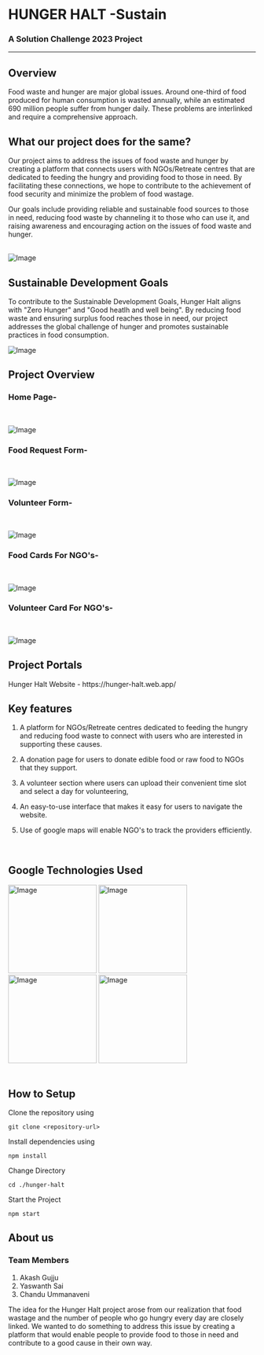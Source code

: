 <!-- PROJECT TITLE -->
<div >
  <h1  style="bold"  >
    HUNGER HALT -Sustain
  </h1>
  
  <h3>
    A Solution Challenge 2023 Project
  </h3>
  <hr>
</div>


<h2>Overview</h2>
Food waste and hunger are major global issues. Around one-third of food produced for human consumption is wasted annually, while an estimated 690 million people suffer from hunger daily. These problems are interlinked and require a comprehensive approach.

<h2>What our project does for the same?</h2>

Our project aims to address the issues of food waste and hunger by creating a platform that connects users with NGOs/Retreate centres that are dedicated to feeding the hungry and providing food to those in need. By facilitating these connections, we hope to contribute to the achievement of food security and minimize the problem of food wastage.

Our goals include providing reliable and sustainable food sources to those in need, reducing food waste by channeling it to those who can use it, and raising awareness and encouraging action on the issues of food waste and hunger.
<br>
<br>

![Image](Images/firstlookpng.png)



<h2>Sustainable Development Goals</h2>

To contribute to the Sustainable Development Goals, Hunger Halt aligns with "Zero Hunger" and "Good heatlh and well being". By reducing food waste and ensuring surplus food reaches those in need, our project addresses the global challenge of hunger and promotes sustainable practices in food consumption.

![Image](Images/goals.png)



<h2>Project Overview</h2>

### Home Page- 
<br>

![Image](Images/look.png)

### Food Request Form- 
<br>

![Image](Images/foodform.png)

### Volunteer Form- 
<br>

![Image](Images/volunteer.png)

### Food Cards For NGO's- 
<br>

![Image](Images/foodsuplier.png)

### Volunteer Card For NGO's- 
<br>

![Image](Images/Volunteercard.png)


<h2>Project Portals</h2>
Hunger Halt Website - https://hunger-halt.web.app/  
<br>


<h2>Key features</h2>

1. A platform for NGOs/Retreate centres dedicated to feeding the hungry and reducing food waste to connect with users who are interested in supporting these causes.

2. A donation page for users to donate edible food or raw food to NGOs that they support.

3. A volunteer section where users can upload their convenient time slot and select a day for volunteering,

5. An easy-to-use interface that makes it easy for users to navigate the website.

4. Use of google maps will enable NGO's to track the providers efficiently.

<br>
<h2>Google Technologies Used</h2>

<div class="flex ">
  
<img src="https://i.pcmag.com/imagery/reviews/02yVL9f8Jw1atwoG6sgFZDH-7.fit_scale.size_760x427.v1569482492.jpg" alt="Image" width="180">

<img src="https://upload.wikimedia.org/wikipedia/commons/thumb/3/37/Firebase_Logo.svg/2560px-Firebase_Logo.svg.png" alt="Image" width="180" >

<img src="https://www.howtogeek.com/wp-content/uploads/2021/06/google_maps_featured_hero_1200.jpg?height=200p&trim=2,2,2,2" alt="Image" width="180">

<img src="https://miro.medium.com/v2/resize:fit:1358/1*a2Da_CQHUsSKTCTRI2tYhQ.png" alt="Image" width="180">
  
</div>

<br>

<h2>How to Setup</h2>

Clone the repository using 

```
git clone <repository-url>
```

Install dependencies using 
```
npm install
```
Change Directory
```
cd ./hunger-halt
```
Start the Project
```
npm start
```


<h2>About us</h2>

### Team Members 

1. Akash Gujju
2. Yaswanth Sai
3. Chandu Ummanaveni


The idea for the Hunger Halt project arose from our realization that food wastage and the number of people who go hungry every day are closely linked. We wanted to do something to address this issue by creating a platform that would enable people to provide food to those in need and contribute to a good cause in their own way.

